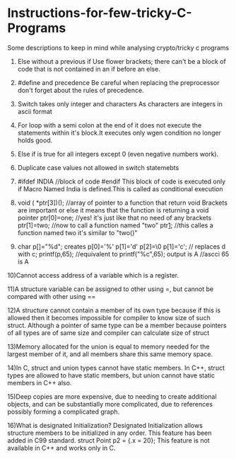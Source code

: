 # Instructions-for-few-tricky-C-Programs
Some descriptions to keep in mind while analysing crypto/tricky c programs

1) Else without a previous if
   Use flower brackets; there can't be a block of code that is not contained in an if before an else.
   
2) #define and precedence
   Be careful when replacing the preprocessor don't forget about the rules of precedence.
   
3) Switch takes only  integer and characters
   As characters are integers in ascii format
   
4) For loop with a semi colon at the end of it does not execute the statements within it's block.It executes only wgen condition no longer holds good.

5) Else if is true for all integers except 0 (even negative numbers work).

6) Duplicate case values not allowed in switch statemebts 

7) #ifdef INDIA 
       //block of code 
   #endif 
   This block of code is executed only if Macro Named India is defined.This is called as conditional execution
   
8) void ( *ptr[3])();  //array of pointer to a function that return void
   Brackets are important or else it means that the function is returning a void pointer
   ptr[0]=one; //yes! it's just like that no need of any brackets
   ptr[1]=two;
   //now to call a function named "two"
   ptr[1]();    //this calles a function named two it's similar to "two()"
   
9) char p[]="%d";
   creates p[0]='%' p[1]='d' p[2]=\0
   p[1]='c'; // replaces d with c;
   printf(p,65); //equivalent to printf("%c",65); output is A //ascci 65 is A
   
10)Cannot access address of a variable which is a register.

11)A structure variable can be assigned to other using =, but cannot be compared with other using ==

12)A structure cannot contain a member of its own type because if this is allowed then it becomes impossible for compiler to know size of such struct. Although a pointer of same type can be a member because pointers of all types are of same size and compiler can calculate size of struct

13)Memory allocated for the union is equal to memory needed for the largest member of it, and all members share this same memory space.

14)In C, struct and union types cannot have static members. In C++, struct types are allowed to have static members, but union cannot have static members in C++ also.

15)Deep copies are more expensive, due to needing to create additional objects, and can be substantially more complicated, due to references possibly forming a complicated graph.

16)What is designated Initialization?
Designated Initialization allows structure members to be initialized in any order. This feature has been added in C99 standard.
struct Point p2 = {.x = 20}; This feature is not available in C++ and works only in C.
